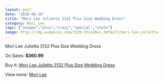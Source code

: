 ```yaml
---
layout: post
date: '2018-08-16'
title: "Mori Lee Julietta 3132 Plus Size Wedding Dress"
category: Mori Lee
tags: ["unique","plus","crazy","special","style"]
image: http://img.eudances.com/2320-thickbox_default/mori-lee-julietta-3132-plus-size-wedding-dress.jpg
---
```

Mori Lee Julietta 3132 Plus Size Wedding Dress

On Sales: **$360.99**
<a href="https://www.eudances.com/en/mori-lee/773-mori-lee-julietta-3132-plus-size-wedding-dress.html"><amp-img layout="responsive" width="600" height="600" src="//img.eudances.com/2320-thickbox_default/mori-lee-julietta-3132-plus-size-wedding-dress.jpg" alt="Mori Lee Julietta 3132 Plus Size Wedding Dress 0" /></a>
<a href="https://www.eudances.com/en/mori-lee/773-mori-lee-julietta-3132-plus-size-wedding-dress.html"><amp-img layout="responsive" width="600" height="600" src="//img.eudances.com/2322-thickbox_default/mori-lee-julietta-3132-plus-size-wedding-dress.jpg" alt="Mori Lee Julietta 3132 Plus Size Wedding Dress 1" /></a>
<a href="https://www.eudances.com/en/mori-lee/773-mori-lee-julietta-3132-plus-size-wedding-dress.html"><amp-img layout="responsive" width="600" height="600" src="//img.eudances.com/2321-thickbox_default/mori-lee-julietta-3132-plus-size-wedding-dress.jpg" alt="Mori Lee Julietta 3132 Plus Size Wedding Dress 2" /></a>

Buy it: [Mori Lee Julietta 3132 Plus Size Wedding Dress](https://www.eudances.com/en/mori-lee/773-mori-lee-julietta-3132-plus-size-wedding-dress.html "Mori Lee Julietta 3132 Plus Size Wedding Dress")

View more: [Mori Lee](https://www.eudances.com/en/9-mori-lee "Mori Lee")